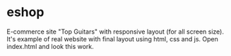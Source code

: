 # eshop
E-commerce site "Top Guitars" with responsive layout (for all screen size). It's example of real website with final layout using html, css and js.
Open index.html and look this work.
